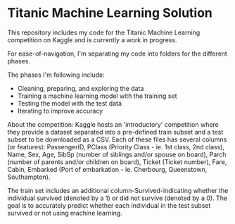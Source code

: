 # Titanic Machine Learning Solution

This repository includes my code for the Titanic Machine Learning competition on Kaggle and is currently a work in progress.

For ease-of-navigation, I'm separating my code into folders for the different phases. 

The phases I'm following include:<br>
<ul><li>Cleaning, preparing, and exploring the data</li>
<li>Training a machine learning model with the training set</li>
<li>Testing the model with the test data</li>
<li>Iterating to improve accuracy</li></ul>


About the competition: 
Kaggle hosts an 'introductory' competition where they provide a dataset separated into a pre-defined train subset and a test subset to be downloaded as a CSV. Each of these files has several columns (or features): PassengerID, PClass (Priority Class - ie. 1st class, 2nd class), Name, Sex, Age, SibSp (number of siblings and/or spouse on board), Parch (number of parents and/or children on board), Ticket (Ticket number), Fare, Cabin, Embarked (Port of embarkation - ie. Cherbourg, Queenstown, Southampton). 

The train set includes an additional column-Survived-indicating whether the individual survived (denoted by a 1) or did not survive (denoted by a 0). The goal is to accurately predict whether each individual in the test subset survived or not using machine learning.
